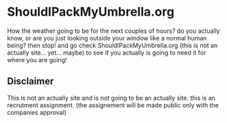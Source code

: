 # ShouldIPackMyUmbrella.org
How the weather going to be for the next couples of hours? do you actually know, or are you just looking outside your window like a normal human being? then stop! and go check ShouldIPackMyUmbrella.org (this is not an actually site... yet... maybe) to see if you actually is going to need it for where you are going!

## Disclaimer
This is not an actually site and is not going to be an actually site. this is an recrutment assignment. 
(the assignement will be made public only with the companies approval)
